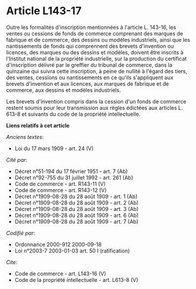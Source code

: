 # Article L143-17

Outre les formalités d'inscription mentionnées à l'article L. 143-16, les ventes ou cessions de fonds de commerce comprenant
des marques de fabrique et de commerce, des dessins ou modèles industriels, ainsi que les nantissements de fonds qui
comprennent des brevets d'invention ou licences, des marques ou des dessins et modèles, doivent être inscrits à l'Institut
national de la propriété industrielle, sur la production du certificat d'inscription délivré par le greffier du tribunal de
commerce, dans la quinzaine qui suivra cette inscription, à peine de nullité à l'égard des tiers, des ventes, cessions ou
nantissements en ce qu'ils s'appliquent aux brevets d'invention et aux licences, aux marques de fabrique et de commerce, aux
dessins et modèles industriels. 

Les brevets d'invention compris dans la cession d'un fonds de commerce restent soumis pour leur transmission aux règles
édictées aux articles L. 613-8 et suivants du code de la propriété intellectuelle.

**Liens relatifs à cet article**

_Anciens textes_:

  - Loi du 17 mars 1909 - art. 24 (V)

_Cité par_:

  - Décret n°51-194 du 17 février 1951 - art. 7 (Ab)
  - Décret n°92-755 du 31 juillet 1992 - art. 261 (Ab)
  - Code de commerce - art. R143-11 (V)
  - Code de commerce - art. R143-12 (V)
  - Décret n°1909-08-28 du 28 août 1909 - art. 1 (Ab)
  - Décret n°1909-08-28 du 28 août 1909 - art. 2 (Ab)
  - Décret n°1909-08-28 du 28 août 1909 - art. 3 (Ab)
  - Décret n°1909-08-28 du 28 août 1909 - art. 6 (Ab)
  - Décret n°1909-08-28 du 28 août 1909 - art. 7 (Ab)

_Codifié par_:

  - Ordonnance 2000-912 2000-09-18
  - Loi n°2003-7 2003-01-03 art. 50 I (ratification)

_Cite_:

  - Code de commerce - art. L143-16 (V)
  - Code de la propriété intellectuelle - art. L613-8 (V)
